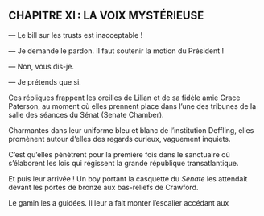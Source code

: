 ## CHAPITRE XI : LA VOIX MYSTÉRIEUSE

— Le bill sur les trusts est inacceptable !

— Je demande le pardon. Il faut soutenir la motion du Président !

— Non, vous dis-je.

— Je prétends que si.

Ces répliques frappent les oreilles de Lilian et de sa fidèle amie Grace
Paterson, au moment où elles prennent place dans l’une des tribunes de la salle des séances du Sénat (Senate Chamber).

Charmantes dans leur uniforme bleu et blanc de l’institution Deffling,
elles promènent autour d’elles des regards curieux, vaguement inquiets.

C’est qu’elles pénètrent pour la première fois dans le sanctuaire où s’élaborent les lois qui régissent la grande république transatlantique.

Et puis leur arrivée ! Un boy portant la casquette du _Senate_ les attendait devant les portes de bronze aux bas-reliefs de Crawford.

Le gamin les a guidées. Il leur a fait monter l’escalier accédant aux
